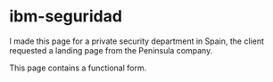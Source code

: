 # ibm-seguridad

I made this page for a private security department in Spain, the client requested a landing page from the Peninsula company.

This page contains a functional form.